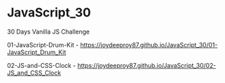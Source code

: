 # JavaScript_30
30 Days Vanilla JS Challenge

01-JavaScript-Drum-Kit - <a href="https://joydeeproy87.github.io/JavaScript_30/01-JavaScript_Drum_Kit" target="_blank">https://joydeeproy87.github.io/JavaScript_30/01-JavaScript_Drum_Kit</a>


02-JS-and-CSS-Clock - <a href="https://joydeeproy87.github.io/JavaScript_30/02-JS_and_CSS_Clock" target="_blank">https://joydeeproy87.github.io/JavaScript_30/02-JS_and_CSS_Clock</a>
